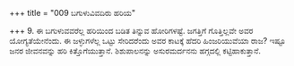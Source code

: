 +++
title = "009 ಬಗುಳುವಿವದಿರು ಹರಿಯ"

+++
9. ಈ ಬಗುಳುವವರೆಲ್ಲ ಹರಿಯಿಂದ ಬಡಿತ ತಿನ್ನುವ ಹೋರಿಗಳಷ್ಟೆ. ಜಗತ್ತಿಗೆ ಗೊತ್ತಿಲ್ಲವೇ ಅವರ ಯೋಗ್ಯತೆಯೇನೆಂದು. ಈ ಜಳ್ಳುಗಳೆಲ್ಲ ಒಟ್ಟು ಸೇರಿದರೆಂದು ಅವರ ಕಾಟಕ್ಕೆ ಹೆದರಿ ಹಿಂಜರಿಯುವೆಯಾ ರಾಜ? ಇಷ್ಟೂ ಜನರ ಜೀವನವನ್ನು ಹರಿ ಕಿತ್ತೊಗೆಯುತ್ತಾನೆ. ಶಿಶುಪಾಲನನ್ನು ಅಸುರಮರ್ದನನು ಹಗ್ಗದಲ್ಲಿ ಕಟ್ಟಿಹಾಕುತ್ತಾನೆ.